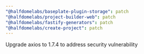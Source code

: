 ```yaml
---
"@halfdomelabs/baseplate-plugin-storage": patch
"@halfdomelabs/project-builder-web": patch
"@halfdomelabs/fastify-generators": patch
"@halfdomelabs/create-project": patch
---
```


Upgrade axios to 1.7.4 to address security vulnerability
